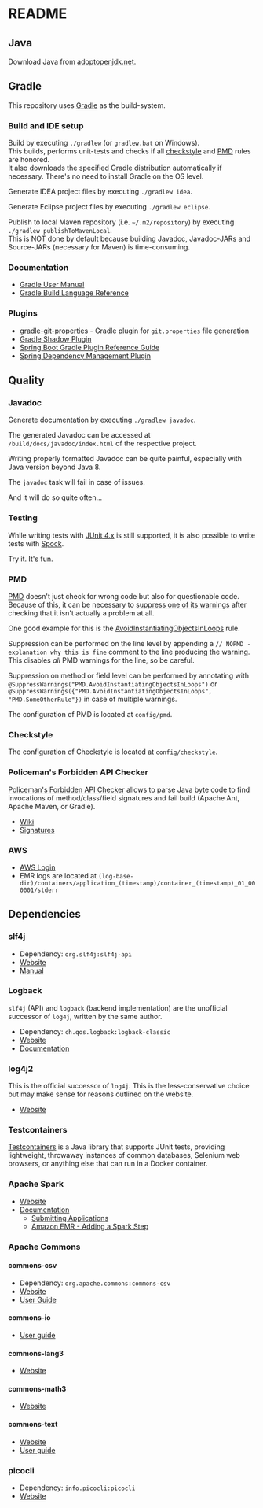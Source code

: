 # README

## Java

Download Java from [adoptopenjdk.net](https://adoptopenjdk.net/).

## Gradle
This repository uses [Gradle](https://gradle.org/) as the build-system.

### Build and IDE setup
Build by executing `./gradlew` (or `gradlew.bat` on Windows).  
This builds, performs unit-tests and checks if all [checkstyle](https://checkstyle.sourceforge.io/) and [PMD](https://pmd.github.io/) rules are honored.  
It also downloads the specified Gradle distribution automatically if necessary. There's no need to install Gradle on the OS level.

Generate IDEA project files by executing `./gradlew idea`.

Generate Eclipse project files by executing `./gradlew eclipse`.

Publish to local Maven repository (i.e. `~/.m2/repository`) by executing `./gradlew publishToMavenLocal`.  
This is NOT done by default because building Javadoc, Javadoc-JARs and Source-JARs (necessary for Maven) is time-consuming.

### Documentation
- [Gradle User Manual](https://docs.gradle.org/current/userguide/userguide.html)
- [Gradle Build Language Reference](https://docs.gradle.org/current/dsl/)

### Plugins

- [gradle-git-properties](https://github.com/n0mer/gradle-git-properties) - Gradle plugin for `git.properties` file generation
- [Gradle Shadow Plugin](https://imperceptiblethoughts.com/shadow/)
- [Spring Boot Gradle Plugin Reference Guide](https://docs.spring.io/spring-boot/docs/current/gradle-plugin/reference/html/)
- [Spring Dependency Management Plugin](https://docs.spring.io/dependency-management-plugin/docs/current-SNAPSHOT/reference/html/)

## Quality

### Javadoc
Generate documentation by executing `./gradlew javadoc`.

The generated Javadoc can be accessed at `/build/docs/javadoc/index.html` of
the respective project.

Writing properly formatted Javadoc can be quite painful, especially
with Java version beyond Java 8.

The `javadoc` task will fail in case of issues.

And it will do so quite often...

### Testing

While writing tests with [JUnit 4.x](https://junit.org/junit4/) is still supported, it is also possible to write tests with [Spock](http://spockframework.org/spock/docs/1.3/index.html).

Try it. It's fun.

### PMD

[PMD](https://pmd.github.io/) doesn't just check for wrong code but also for questionable code. Because of this, it can be necessary to [suppress one of its warnings](https://pmd.github.io/pmd-6.22.0/pmd_userdocs_suppressing_warnings.html) after checking that it isn't actually a problem at all.

One good example for this is the [AvoidInstantiatingObjectsInLoops](https://pmd.github.io/pmd-6.22.0/pmd_rules_java_performance.html#avoidinstantiatingobjectsinloops) rule.

Suppression can be performed on the line level by appending a `// NOPMD - explanation why this is fine` comment to the line producing the warning. This disables *all* PMD warnings for the line, so be careful.

Suppression on method or field level can be performed by annotating with `@SuppressWarnings("PMD.AvoidInstantiatingObjectsInLoops")` or `@SuppressWarnings({"PMD.AvoidInstantiatingObjectsInLoops", "PMD.SomeOtherRule"})` in case of multiple warnings.

The configuration of PMD is located at `config/pmd`.

### Checkstyle

The configuration of Checkstyle is located at `config/checkstyle`.

### Policeman's Forbidden API Checker

[Policeman's Forbidden API Checker](https://github.com/policeman-tools/forbidden-apis) allows to parse Java byte code to find invocations of method/class/field signatures and fail build (Apache Ant, Apache Maven, or Gradle).

- [Wiki](https://github.com/policeman-tools/forbidden-apis/wiki)
- [Signatures](https://github.com/policeman-tools/forbidden-apis/wiki/BundledSignatures)

### AWS
- [AWS Login](https://adeal-systems.signin.aws.amazon.com/console)
- EMR logs are located at `(log-base-dir)/containers/application_(timestamp)/container_(timestamp)_01_000001/stderr`

## Dependencies
### slf4j
- Dependency: `org.slf4j:slf4j-api`
- [Website](http://slf4j.org/)
- [Manual](http://slf4j.org/manual.html)

### Logback
`slf4j` (API) and `logback` (backend implementation) are the unofficial successor of `log4j`, written by the same author.

- Dependency: `ch.qos.logback:logback-classic`
- [Website](http://logback.qos.ch/)
- [Documentation](http://logback.qos.ch/documentation.html)

### log4j2
This is the official successor of `log4j`. This is the less-conservative choice but may make sense for reasons outlined on the website.

- [Website](https://logging.apache.org/log4j/2.x/)

### Testcontainers
[Testcontainers](https://www.testcontainers.org/) is a Java library that supports JUnit tests, providing lightweight, throwaway instances of common databases, Selenium web browsers, or anything else that can run in a Docker container.

### Apache Spark
- [Website](https://spark.apache.org/)
- [Documentation](https://spark.apache.org/docs/latest/)
  - [Submitting Applications](https://spark.apache.org/docs/latest/submitting-applications.html)
  - [Amazon EMR - Adding a Spark Step](https://docs.aws.amazon.com/emr/latest/ReleaseGuide/emr-spark-submit-step.html)

### Apache Commons

#### commons-csv
- Dependency: `org.apache.commons:commons-csv`
- [Website](https://commons.apache.org/proper/commons-csv/)
- [User Guide](https://commons.apache.org/proper/commons-csv/user-guide.html)

#### commons-io
- [User guide](https://commons.apache.org/proper/commons-io/description.html)

#### commons-lang3
- [Website](https://commons.apache.org/proper/commons-lang/)

#### commons-math3
- [Website](https://commons.apache.org/proper/commons-math/)

#### commons-text
- [Website](https://commons.apache.org/proper/commons-text/)
- [User guide](https://commons.apache.org/proper/commons-text/userguide.html)

### picocli
- Dependency: `info.picocli:picocli`
- [Website](https://picocli.info/)
